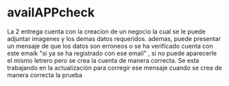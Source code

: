 # availAPPcheck
La 2 entrega cuenta con la creacion de un negocio la cual se le puede adjuntar imagenes y los demas datos requeridos. ademas, puede presentar un mensaje de que los datos son erroneos o se ha verificado cuenta con este emaik "si ya se ha registrado con ese email"
, si no puede aparecerle el mismo letrero pero se crea la cuenta de manera correcta. Se esta trabajando en la actualización para corregir ese mensaje cuando se crea de manera correcta la prueba
